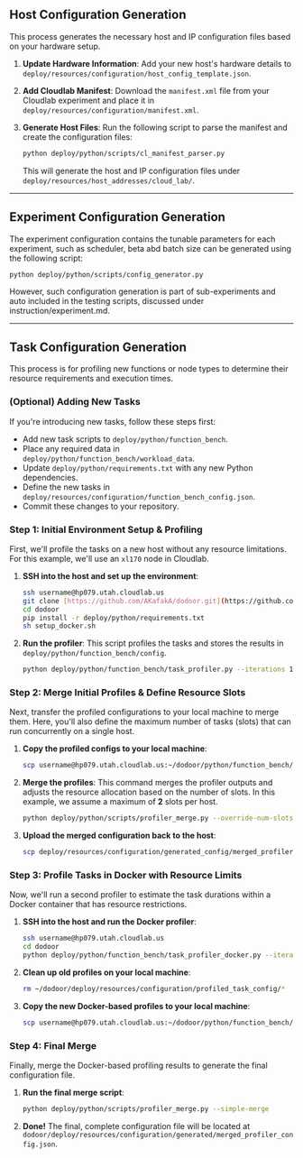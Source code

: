 
## Host Configuration Generation

This process generates the necessary host and IP configuration files based on your hardware setup.

1.  **Update Hardware Information**: Add your new host's hardware details to `deploy/resources/configuration/host_config_template.json`.

2.  **Add Cloudlab Manifest**: Download the `manifest.xml` file from your Cloudlab experiment and place it in `deploy/resources/configuration/manifest.xml`.

3.  **Generate Host Files**: Run the following script to parse the manifest and create the configuration files:

    ```bash
    python deploy/python/scripts/cl_manifest_parser.py
    ```

    This will generate the host and IP configuration files under `deploy/resources/host_addresses/cloud_lab/`.

---
## Experiment Configuration Generation

The experiment configuration contains the tunable parameters for each experiment, such as  scheduler, beta abd batch size can be generated using the following script:

```
python deploy/python/scripts/config_generator.py
```
However, such configuration generation is part of sub-experiments and auto included in the testing scripts, discussed under instruction/experiment.md.


---

## Task Configuration Generation

This process is for profiling new functions or node types to determine their resource requirements and execution times.

### (Optional) Adding New Tasks

If you're introducing new tasks, follow these steps first:

* Add new task scripts to `deploy/python/function_bench`.
* Place any required data in `deploy/python/function_bench/workload_data`.
* Update `deploy/python/requirements.txt` with any new Python dependencies.
* Define the new tasks in `deploy/resources/configuration/function_bench_config.json`.
* Commit these changes to your repository.

### Step 1: Initial Environment Setup & Profiling

First, we'll profile the tasks on a new host without any resource limitations. For this example, we'll use an `xl170` node in Cloudlab.

1.  **SSH into the host and set up the environment**:

    ```bash
    ssh username@hp079.utah.cloudlab.us
    git clone [https://github.com/AKafakA/dodoor.git](https://github.com/AKafakA/dodoor.git)
    cd dodoor
    pip install -r deploy/python/requirements.txt
    sh setup_docker.sh
    ```

2.  **Run the profiler**: This script profiles the tasks and stores the results in `deploy/python/function_bench/config`.

    ```bash
    python deploy/python/function_bench/task_profiler.py --iterations 100 --instance-id xl170
    ```

### Step 2: Merge Initial Profiles & Define Resource Slots

Next, transfer the profiled configurations to your local machine to merge them. Here, you'll also define the maximum number of tasks (slots) that can run concurrently on a single host.

1.  **Copy the profiled configs to your local machine**:

    ```bash
    scp username@hp079.utah.cloudlab.us:~/dodoor/python/function_bench/config/unbox* ~/dodoor/deploy/resources/configuration/profiled_task_config/.
    ```

2.  **Merge the profiles**: This command merges the profiler outputs and adjusts the resource allocation based on the number of slots. In this example, we assume a maximum of **2** slots per host.

    ```bash
    python deploy/python/scripts/profiler_merge.py --override-num-slots-per-host 2
    ```

3.  **Upload the merged configuration back to the host**:

    ```bash
    scp deploy/resources/configuration/generated_config/merged_profiler_config.json username@hp079.utah.cloudlab.us:~/dodoor/deploy/python/function_bench/config/.
    ```

### Step 3: Profile Tasks in Docker with Resource Limits

Now, we'll run a second profiler to estimate the task durations within a Docker container that has resource restrictions.

1.  **SSH into the host and run the Docker profiler**:

    ```bash
    ssh username@hp079.utah.cloudlab.us
    cd dodoor
    python deploy/python/function_bench/task_profiler_docker.py --iterations 100 --instance-id xl170
    ```

2.  **Clean up old profiles on your local machine**:

    ```bash
    rm ~/dodoor/deploy/resources/configuration/profiled_task_config/*
    ```

3.  **Copy the new Docker-based profiles to your local machine**:

    ```bash
    scp username@hp079.utah.cloudlab.us:~/dodoor/python/function_bench/config/docker* ~/dodoor/deploy/resources/configuration/profiled_task_config/.
    ```

### Step 4: Final Merge

Finally, merge the Docker-based profiling results to generate the final configuration file.

1.  **Run the final merge script**:

    ```bash
    python deploy/python/scripts/profiler_merge.py --simple-merge
    ```

2.  **Done!** The final, complete configuration file will be located at `dodoor/deploy/resources/configuration/generated/merged_profiler_config.json`.
````